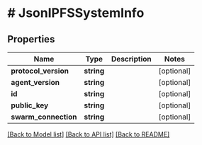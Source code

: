 # # JsonIPFSSystemInfo

## Properties

Name | Type | Description | Notes
------------ | ------------- | ------------- | -------------
**protocol_version** | **string** |  | [optional]
**agent_version** | **string** |  | [optional]
**id** | **string** |  | [optional]
**public_key** | **string** |  | [optional]
**swarm_connection** | **string** |  | [optional]

[[Back to Model list]](../../README.md#models) [[Back to API list]](../../README.md#endpoints) [[Back to README]](../../README.md)
